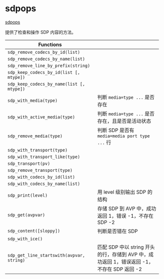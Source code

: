 # sdpops

[sdpops](https://www.kamailio.org/docs/modules/4.4.x/modules/sdpops.html)

提供了检查和操作 SDP 内容的方法。

| Functions                                 |                                                                                           |
| ----------------------------------------- | ----------------------------------------------------------------------------------------- |
| `sdp_remove_codecs_by_id(list)`           |                                                                                           |
| `sdp_remove_codecs_by_name(list)`         |                                                                                           |
| `sdp_remove_line_by_prefix(string)`       |                                                                                           |
| `sdp_keep_codecs_by_id(list [, mtype])`   |                                                                                           |
| `sdp_keep_codecs_by_name(list [, mtype])` |                                                                                           |
| `sdp_with_media(type)`                    | 判断 `media=type ...` 是否存在                                                            |
| `sdp_with_active_media(type)`             | 判断 `media=type ...` 是否存在，且是否是活动状态                                          |
| `sdp_remove_media(type)`                  | 判断 SDP 是否有 `media=media port type ...` 行                                            |
| `sdp_with_transport(type)`                |                                                                                           |
| `sdp_with_transport_like(type)`           |                                                                                           |
| `sdp_transport(pv)`                       |                                                                                           |
| `sdp_remove_transport(type)`              |                                                                                           |
| `sdp_with_codecs_by_id(list)`             |                                                                                           |
| `sdp_with_codecs_by_name(list)`           |                                                                                           |
| `sdp_print(level)`                        | 用 level 级别输出 SDP 的结构                                                              |
| `sdp_get(avpvar)`                         | 存储 SDP 到 AVP 中，成功返回 1，错误 -1，不存在 SDP -2                                    |
| `sdp_content([sloppy])`                   | 判断是否错在 SDP                                                                          |
| `sdp_with_ice()`                          |                                                                                           |
| `sdp_get_line_startswith(avpvar, string)` | 匹配 SDP 中以 string 开头的行，存储到 AVP 中，成功返回 1，错误返回 -1，不存在 SDP 返回 -2 |
